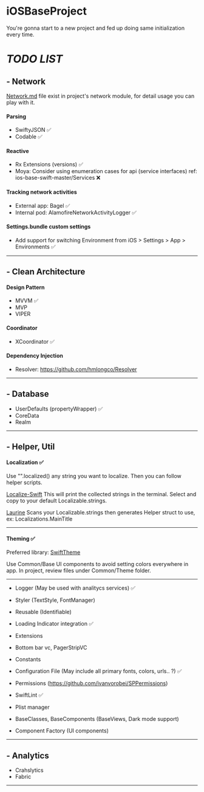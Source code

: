 # iOSBaseProject
You're gonna start to a new project and fed up doing same initialization every time.



# *TODO LIST*

## - Network

[Network.md](https://github.com/EnesKaraosman/iOSBaseProject/blob/master/BaseProject/Network/NetworkUsage.md) file exist in project's network module, for detail usage you can play with it.
#### Parsing

* SwiftyJSON ✅
* Codable ✅

#### Reactive
* Rx Extensions (versions) ✅
* Moya: Consider using enumeration cases for api (service interfaces) ref: ios-base-swift-master/Services ❌

#### Tracking network activities
*  External app: Bagel ✅
*  Internal pod: AlamofireNetworkActivityLogger ✅

#### Settings.bundle custom settings
* Add support for switching Environment from iOS > Settings > App > Environments ✅

------

## - Clean Architecture

#### Design Pattern
* MVVM ✅
* MVP
* VIPER

#### Coordinator
* XCoordinator ✅

#### Dependency Injection
* Resolver: https://github.com/hmlongco/Resolver

------

## - Database
* UserDefaults (propertyWrapper) ✅
* CoreData 
* Realm    

------

## - Helper, Util

#### Localization ✅
Use "".localized() any string you want to localize. Then you can follow helper scripts.

[Localize-Swift](https://github.com/marmelroy/Localize-Swift)
This will print the collected strings in the terminal. Select and copy to your default Localizable.strings.

[Laurine](https://github.com/JiriTrecak/Laurine)
Scans your Localizable.strings then generates Helper struct to use, ex: Localizations.MainTitle

------

#### Theming ✅

Preferred library: [SwiftTheme](https://github.com/wxxsw/SwiftTheme)

Use Common/Base UI components to avoid setting colors everywhere in app.
In project, review files under Common/Theme folder.

------

* Logger (May be used with analitycs services) ✅
* Styler (TextStyle, FontManager)
* Reusable (Identifiable)
* Loading Indicator integration ✅
* Extensions
* Bottom bar vc, PagerStripVC
* Constants
* Configuration File (May include all primary fonts, colors, urls.. ?) ✅
* Permissions (https://github.com/ivanvorobei/SPPermissions)
* SwiftLint ✅

* Plist manager
* BaseClasses, BaseComponents (BaseViews, Dark mode support)
* Component Factory (UI components)

------

## - Analytics
* Crahslytics
* Fabric

------
